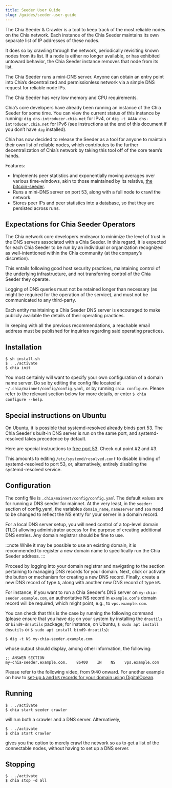 ```yaml
---
title: Seeder User Guide
slug: /guides/seeder-user-guide
---
```


The Chia Seeder & Crawler is a tool to keep track of the most reliable nodes on the Chia network. Each instance of the Chia Seeder maintains its own separate list of IP addresses of these nodes.

It does so by crawling through the network, periodically revisiting known nodes from its list. If a node is either no longer available, or has exhibited untoward behavior, the Chia Seeder instance removes that node from its list.

The Chia Seeder runs a mini-DNS server. Anyone can obtain an entry point into Chia’s decentralized and permissionless network via a simple DNS request for reliable node IPs.

The Chia Seeder has very low memory and CPU requirements.

Chia’s core developers have already been running an instance of the Chia Seeder for some time. You can view the current status of this instance by running:
`dig dns-introducer.chia.net` for IPv4, or
`dig -t AAAA dns-introducer.chia.net` for IPv6 (see instructions at the end of this document if you don’t have `dig` installed).

Chia has now decided to release the Seeder as a tool for anyone to maintain their own list of reliable nodes, which contributes to the further decentralization of Chia’s network by taking this tool off of the core team’s hands.

Features:

- Implements peer statistics and exponentially moving averages over various time-windows, akin to those maintained by its relative, [the bitcoin-seeder](https://github.com/sipa/bitcoin-seeder).
- Runs a mini-DNS server on port 53, along with a full node to crawl the network.
- Stores peer IPs and peer statistics into a database, so that they are persisted across runs.

## Expectations for Chia Seeder Operators

The Chia network core developers endeavor to minimize the level of trust in the DNS servers associated with a Chia Seeder. In this regard, it is expected for each Chia Seeder to be run by an individual or organization recognized as well-intentioned within the Chia community (at the company’s discretion).

This entails following good host security practices, maintaining control of the underlying infrastructure, and not transferring control of the Chia Seeder they operate.

Logging of DNS queries must not be retained longer than necessary (as might be required for the operation of the service), and must not be communicated to any third-party.

Each entity maintaining a Chia Seeder DNS server is encouraged to make publicly available the details of their operating practices.

In keeping with all the previous recommendations, a reachable email address must be published for inquiries regarding said operating practices.

## Installation

```
$ sh install.sh
$ . ./activate
$ chia init
```

You most certainly will want to specify your own configuration of a domain name server. Do so by editing the config file located at `~/.chia/mainnet/config/config.yaml`, or by running `chia configure`. Please refer to the relevant section below for more details, or enter `$ chia configure --help`.

## Special instructions on Ubuntu

On Ubuntu, it is possible that systemd-resolved already binds port 53. The Chia Seeder's built-in DNS server is run on the same port, and systemd-resolved takes precedence by default.

Here are special instructions to [free port 53](https://github.com/team-exor/generic-seeder#exclamation-special-instructions-for-ubuntu-users-exclamation). Check out point #2 and #3.

This amounts to editing `/etc/systemd/resolved.conf` to disable binding of systemd-resolved to port 53, or, alternatively, entirely disabling the systemd-resolved service.

## Configuration

The config file is `.chia/mainnet/config/config.yaml` The default values are for running a DNS seeder for mainnet. At the very least, in the `seeder:` section of config.yaml, the variables `domain_name`, `nameserver` and `soa` need to be changed to reflect the NS entry for your server in a domain record.

For a local DNS server setup, you will need control of a top-level domain (TLD) allowing administrator access for the purpose of creating additional DNS entries. Any domain registrar should be fine to use.

:::note
While it may be possible to use an existing domain, it is recommended to register a new domain name to specifically run the Chia Seeder address.
:::

Proceed by logging into your domain registrar and navigating to the section pertaining to managing DNS records for your domain. Next, click or activate the button or mechanism for creating a new DNS record. Finally, create a new DNS record of type `A`, along with another new DNS record of type `NS`.

For instance, if you want to run a Chia Seeder's DNS server on `my-chia-seeder.example.com`, an authoritative NS record in `example.com`'s domain record will be required, which might point, e.g., to `vps.example.com`.

You can check that this is the case by running the following command (please ensure that you have `dig` on your system by installing the `dnsutils` or `bind9-dnsutils` package; for instance, on Ubuntu, `$ sudo apt install dnsutils` or `$ sudo apt install bind9-dnsutils`):

```
$ dig -t NS my-chia-seeder.example.com
```

whose output should display, among other information, the following:

```
;; ANSWER SECTION
my-chia-seeder.example.com.    86400    IN    NS    vps.example.com
```

Please refer to the following video, from 9:40 onward. For another example on how to [set-up `A` and `NS` records for your domain using DigitalOcean](https://www.youtube.com/watch?v=DsaxbwwVEXk&t=580s).

## Running

```
$ . ./activate
$ chia start seeder crawler
```

will run both a crawler and a DNS server.
Alternatively,

```
$ . ./activate
$ chia start crawler
```

gives you the option to merely crawl the network so as to get a list of the connectable nodes, without having to set up a DNS server.

## Stopping

```
$ . ./activate
$ chia stop -d all
```
